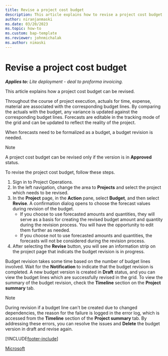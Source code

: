 ```yaml
---
title: Revise a project cost budget
description: This article explains how to revise a project cost budget. 
author: niranjanmaski
ms.date: 03/20/2023
ms.topic: how-to
ms.custom: bap-template
ms.reviewer: johnmichalak
ms.author: nimaski
---
```


# Revise a project cost budget

**_Applies to:_** _Lite deployment - deal to proforma invoicing._

This article explains how a project cost budget can be revised.

Throughout the course of project execution, actuals for time, expense, material are associated with the corresponding budget lines. 
By comparing the actuals with the budget, any variance is updated against the corresponding budget lines. Forecasts are editable in the tracking mode of the grid and can be updated to reflect the reality of the project. 

When forecasts need to be formalized as a budget, a budget revision is needed. 

> [!Note]
> A project cost budget can be revised only if the version is in **Approved** status.

To revise the project cost budget, follow these steps.

1. Sign in to Project Operations.
1. In the left navigation, change the area to **Projects** and select the project which needs to be revised. 
1. In the **Project** page, in the **Action** pane, select **Budget**, and then select **Revise**. A confirmation dialog opens to choose the forecast values during revision of the budget. 
   - If you choose to use forecasted amounts and quantities, they will serve as a basis for creating the revised budget amount and quantity during the revision process. You will have the opportunity to edit them further as needed.
   - If you choose not to use forecasted amounts and quantities, the forecasts will not be considered during the revision process.
1. After selecting the **Revise** button, you will see an information strip on the project page that indicats the budget revision is in progress.

Budget revision takes some time based on the number of budget lines involved. Wait for the **Notification** to indicate that the budget revision is completed. A new budget version is created in **Draft** status, and you can view the budget lines which are successfully revised in the grid. To view the summary of the budget revision, check the **Timeline** section on the **Project summary** tab.
    
> [!Note]
> During revision if a budget line can't be created due to changed dependencies, the reason for the failure is logged in the error log, which is accessed from the **Timeline** section of the **Project summary** tab. By addressing these errors, you can resolve the issues and **Delete** the budget version in draft and revise again.


[!INCLUDE[footer-include](../../includes/footer-banner.md)]

[Microsoft](https://www.microsoft.com)

